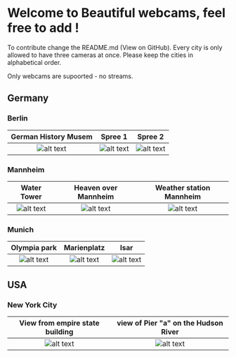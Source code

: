 # Welcome to Beautiful webcams, feel free to add ! 

To contribute change the README.md (View on GitHub). Every city is only allowed to have three cameras at once. Please keep the cities in alphabetical order. 

Only webcams are supoorted - no streams.

## Germany

### Berlin



| German History Musem | Spree 1 | Spree 2 |
:------------:|:--------------------:|:--------------------------:
![alt text](http://www.dhm.de/webkamera/pics/cam1_large.jpg?foo=1509550705922) | ![alt text](https://www.softed.de/webcam/spreebogen.jpg) | ![alt text](http://webcam.finanzen.de/spreecam.jpg)


### Mannheim



| Water Tower | Heaven over Mannheim | Weather station Mannheim |
:------------:|:--------------------:|:--------------------------:
![alt text](https://www.mvv-energie.de/webcam_maritim/MA-Wasserturm.jpg) | ![alt text](http://cam.mannheim-wetter.info/cam1/mannheim-himmel-0.jpg) | ![alt text](http://klymiuk.info/wetter/webcam/webcam/current.jpg)


### Munich 


| Olympia park | Marienplatz | Isar |
:------------:|:--------------------:|:--------------------------:
![alt text](http://www.olympiapark.de/webcamdaten//bild-ot-fest.jpg) | ![alt text](http://blog.muenchen.de/marienplatzcam//marienplatzgross000M.jpg) | ![alt text](http://blog.muenchen.de/flauchercam//WebcamMuenchen.com_exklusiv_fuer_muenchen.de.jpg)

## USA

### New York City

|  View from empire state building | view of Pier "a" on the Hudson River |
:------------:|:--------------------:
![alt text](http://stream.empirecam.net:8000/oneshotimage2?90731509551398366) | ![alt text](http://www.erikthered.com/cam/reshcam_current.jpg)


